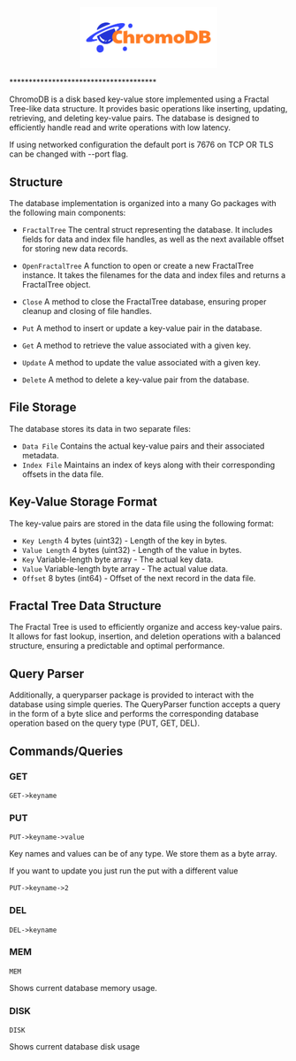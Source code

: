 <p align="center">
    <img width="248px" src="graphics/chromodb-logo.png" />
</p>
**************************************

ChromoDB is a disk based key-value store implemented using a Fractal Tree-like data structure. It provides basic operations like inserting, updating, retrieving, and deleting key-value pairs. The database is designed to efficiently handle read and write operations with low latency.

If using networked configuration the default port is 7676 on TCP OR TLS can be changed with --port flag.

## Structure
The database implementation is organized into a many Go packages with the following main components:

- `FractalTree` The central struct representing the database. It includes fields for data and index file handles, as well as the next available offset for storing new data records.

- `OpenFractalTree` A function to open or create a new FractalTree instance. It takes the filenames for the data and index files and returns a FractalTree object.

- `Close` A method to close the FractalTree database, ensuring proper cleanup and closing of file handles.

- `Put` A method to insert or update a key-value pair in the database.

- `Get` A method to retrieve the value associated with a given key.

- `Update` A method to update the value associated with a given key.

- `Delete` A method to delete a key-value pair from the database.

## File Storage
The database stores its data in two separate files:
- `Data File` Contains the actual key-value pairs and their associated metadata.
- `Index File` Maintains an index of keys along with their corresponding offsets in the data file.

## Key-Value Storage Format
The key-value pairs are stored in the data file using the following format:
- `Key Length` 4 bytes (uint32) - Length of the key in bytes.
- `Value Length` 4 bytes (uint32) - Length of the value in bytes.
- `Key` Variable-length byte array - The actual key data.
- `Value` Variable-length byte array - The actual value data.
- `Offset` 8 bytes (int64) - Offset of the next record in the data file.

## Fractal Tree Data Structure
The Fractal Tree is used to efficiently organize and access key-value pairs. It allows for fast lookup, insertion, and deletion operations with a balanced structure, ensuring a predictable and optimal performance.

## Query Parser
Additionally, a queryparser package is provided to interact with the database using simple queries. The QueryParser function accepts a query in the form of a byte slice and performs the corresponding database operation based on the query type (PUT, GET, DEL).

## Commands/Queries

### GET
```
GET->keyname
```

### PUT
```
PUT->keyname->value
```
Key names and values can be of any type.  We store them as a byte array.

If you want to update you just run the put with a different value
```
PUT->keyname->2
```

### DEL
```
DEL->keyname
```

### MEM
```
MEM
```
Shows current database memory usage.


### DISK
```
DISK
```
Shows current database disk usage